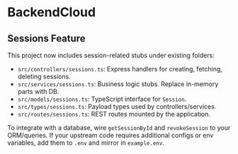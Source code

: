 # BackendCloud
## Sessions Feature

This project now includes session-related stubs under existing folders:

- `src/controllers/sessions.ts`: Express handlers for creating, fetching, deleting sessions.
- `src/services/sessions.ts`: Business logic stubs. Replace in-memory parts with DB.
- `src/models/sessions.ts`: TypeScript interface for `Session`.
- `src/types/sessions.ts`: Payload types used by controllers/services.
- `src/routes/sessions.ts`: REST routes mounted by the application.

To integrate with a database, wire `getSessionById` and `revokeSession` to your ORM/queries. If your upstream code requires additional configs or env variables, add them to `.env` and mirror in `example.env`.